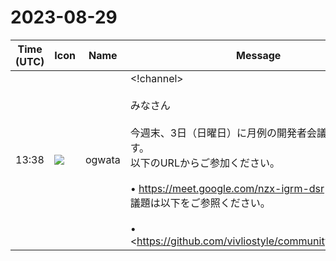 # 2023-08-29

|Time (UTC)|Icon|Name|Message|
|---|---|---|---|
|13:38|![](https://avatars.slack-edge.com/2019-11-22/845042642576_070441337abaca9fb7b3_72.png)|ogwata|<!channel><br><br>みなさん<br><br>今週末、3日（日曜日）に月例の開発者会議を開催します。<br>以下のURLからご参加ください。<br><br>• <https://meet.google.com/nzx-igrm-dsr><br>議題は以下をご参照ください。<br><br>•  <https://github.com/vivliostyle/community/issues/114|September 2023 #114> <br>ぜひご参加ください！<br><blockquote>Real-time meetings by Google. Using your browser, share your video, desktop, and presentations with teammates and customers.</blockquote><br><blockquote>• Meeting Log<br><br>*Agenda*<br><br>• *Vivliostyle.js*（<https://github.com/MurakamiShinyu|@MurakamiShinyu>）<br>    • <https://github.com/vivliostyle/vivliostyle.js/releases/tag/v2.25.5|v2.25.5(2023-08-09)><br>• *Vivliostyle CLI*（<https://github.com/spring-raining|@spring-raining> , <https://github.com/MurakamiShinyu|@MurakamiShinyu>）<br>    • <https://github.com/vivliostyle/vivliostyle-cli/releases/tag/v8.2.0|v8.2.0(2023-08-10)><br>• *Theme* (<https://github.com/spring-raining|@spring-raining>, <https://github.com/yamasy1549|yamasy1549>)<br>    • <https://github.com/vivliostyle/themes/releases/tag/vivliostyle-theme-scripts%400.3.6|vivliostyle-theme-scripts@0.3.6><br>    • <https://github.com/vivliostyle/themes/releases/tag/create-vivliostyle-theme%401.0.0|create-vivliostyle-theme@1.0.0><br>    • <https://github.com/vivliostyle/themes/releases/tag/%40vivliostyle%2Ftheme-techbook%401.0.0|@vivliostyle/theme-techbook@1.0.0><br>    • <https://github.com/vivliostyle/themes/releases/tag/%40vivliostyle%2Ftheme-slide%401.0.0|@vivliostyle/theme-slide@1.0.0><br>    • <https://github.com/vivliostyle/themes/releases/tag/%40vivliostyle%2Ftheme-gutenberg%401.0.0|@vivliostyle/theme-gutenberg@1.0.0><br>    • <https://github.com/vivliostyle/themes/releases/tag/%40vivliostyle%2Ftheme-bunko%401.0.0|@vivliostyle/theme-bunko@1.0.0><br>    • <https://github.com/vivliostyle/themes/releases/tag/%40vivliostyle%2Ftheme-base%401.0.0|@vivliostyle/theme-base@1.0.0><br>    • <https://github.com/vivliostyle/themes/releases/tag/%40vivliostyle%2Ftheme-academic%401.0.0|@vivliostyle/theme-academic@1.0.0><br>• *VFM, create-book, vivliostyle-sitegen*（<https://github.com/akabekobeko|@akabekobeko>）<br>    • 前月からの報告と今後の予定<br>• *Vivliostyle Pub*（<https://github.com/takanakahiko|@takanakahiko>, <https://github.com/MurakamiShinyu|@MurakamiShinyu>）<br>    • ベータ版へのロードマップ改訂<br>• *<http://vivliostyle.org|vivliostyle.org>*（<https://github.com/yamasy1549|yamasy1549>）<br>    • <https://github.com/vivliostyle/vivliostyle.org/pull/140|第1回ハンズオンのページを追加 #140><br>• *Vivliostyle ハンズオンセミナー開催と今後の広報方針*<br>    • <https://vivliostyle.org/ja/hands-on/1/|講師に教わりながら、Vivliostyleで本を作る！><br><br>*次回日程*<br><br>• 10月7日（土曜）？<br><br>*Members*<br><br>• <https://github.com/MurakamiShinyu|@MurakamiShinyu><br>• <https://github.com/ogwata|@ogwata><br>• <https://github.com/spring-raining|@spring-raining><br>• <https://github.com/yamasy1549|@yamasy1549><br>• <https://github.com/takanakahiko|@takanakahiko><br>• <https://github.com/UskeS|@UskeS><br>• <https://github.com/lwohtsu|@lwohtsu><br>• <https://github.com/akabekobeko|@akabekobeko> (Scribe)</blockquote>|
